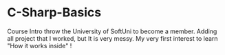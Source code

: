 # C-Sharp-Basics
Course Intro throw the University of SoftUni to become a member.
Adding all project that I worked, but It is very messy. My very first interest to learn "How it works inside" !
